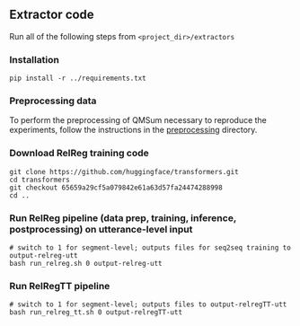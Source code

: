 ## Extractor code
Run all of the following steps from `<project_dir>/extractors`

### Installation
```
pip install -r ../requirements.txt
``` 

### Preprocessing data
To perform the preprocessing of QMSum necessary to reproduce the experiments, follow the instructions in the
[preprocessing](../preprocessing/README.md) directory.

### Download RelReg training code
```
git clone https://github.com/huggingface/transformers.git
cd transformers 
git checkout 65659a29cf5a079842e61a63d57fa24474288998
cd ..
```

### Run RelReg pipeline (data prep, training, inference, postprocessing) on utterance-level input

```
# switch to 1 for segment-level; outputs files for seq2seq training to output-relreg-utt
bash run_relreg.sh 0 output-relreg-utt
```

### Run RelRegTT pipeline

```
# switch to 1 for segment-level; outputs files to output-relregTT-utt
bash run_relreg_tt.sh 0 output-relregTT-utt
```
